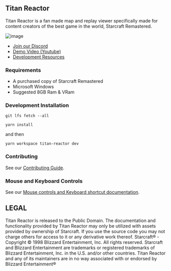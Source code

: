 ## Titan Reactor 

Titan Reactor is a fan made map and replay viewer specifically made for content creators of the best game in the world, Starcraft Remastered.

![image](https://user-images.githubusercontent.com/586716/139562963-493ffd7d-e21a-46e8-a9f6-29b2761ab852.png)


- [Join our Discord](http://discord.imbateam.gg/)
- [Demo Video (Youtube)](https://www.youtube.com/watch?v=CwzkjboEbqo)
- [Development Resources](https://github.com/imbateam-gg/awesome-bw-dev)

### Requirements
- A purchased copy of Starcraft Remastered
- Microsoft Windows
- Suggested 8GB Ram & VRam

### Development Installation

`git lfs fetch --all`

`yarn install`

and then

`yarn workspace titan-reactor dev`


### Contributing

See our [Contributing Guide](https://github.com/imbateam-gg/titan-reactor/blob/dev/CONTRIBUTING.md).

### Mouse and Keyboard Controls
See our [Mouse controls and Keyboard shortcut documentation](https://github.com/imbateam-gg/titan-reactor/blob/dev/CONTROLS.md).

## LEGAL

Titan Reactor is released to the Public Domain. The documentation and functionality provided by Titan Reactor may only be utilized with assets provided by ownership of Starcraft. If you use the source code you may not charge others for access to it or any derivative work thereof. Starcraft® - Copyright © 1998 Blizzard Entertainment, Inc. All rights reserved. Starcraft and Blizzard Entertainment are trademarks or registered trademarks of Blizzard Entertainment, Inc. in the U.S. and/or other countries. Titan Reactor and any of its maintainers are in no way associated with or endorsed by Blizzard Entertainment®
